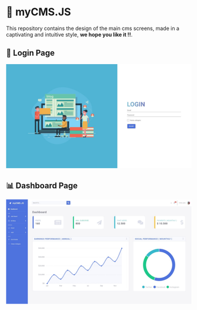 # :page_facing_up: myCMS.JS 
This repository contains the design of the main cms screens, made in a captivating and intuitive style, **we hope you like it !!**.
## :door: Login Page
![Login Page](/login.jpeg)
## :bar_chart: Dashboard Page
![Dashboard Page](/dashboard.jpeg)
